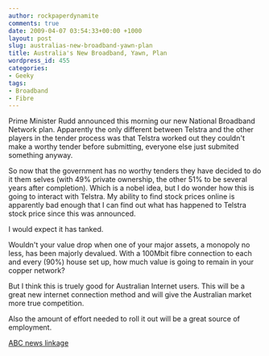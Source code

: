 ```yaml
---
author: rockpaperdynamite
comments: true
date: 2009-04-07 03:54:33+00:00 +1000
layout: post
slug: australias-new-broadband-yawn-plan
title: Australia's New Broadband, Yawn, Plan
wordpress_id: 455
categories:
- Geeky
tags:
- Broadband
- Fibre
---
```


Prime Minister Rudd announced this morning our new National Broadband Network plan. Apparently the only different between Telstra and the other players in the tender process was that Telstra worked out they couldn't make a worthy tender before submitting, everyone else just submited something anyway.




So now that the government has no worthy tenders they have decided to do it them selves (with 49% private ownership, the other 51% to be several years after completion). Which is a nobel idea, but I do wonder how this is going to interact with Telstra. My ability to find stock prices online is apparently bad enough that I can find out what has happened to Telstra stock price since this was announced.




I would expect it has tanked.

<!-- more -->


Wouldn't your value drop when one of your major assets, a monopoly no less, has been majorly devalued. With a 100Mbit fibre connection to each and every (90%) house set up, how much value is going to remain in your copper network?




But I think this is truely good for Australian Internet users. This will be a great new internet connection method and will give the Australian market more true competition.




Also the amount of effort needed to roll it out will be a great source of employment.




[ABC news linkage](http://www.abc.net.au/news/stories/2009/04/07/2536726.htm)



